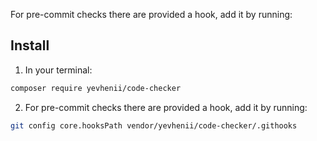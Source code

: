 For pre-commit checks there are provided a hook, add it by running:

## Install

1) In your terminal:
``` bash
composer require yevhenii/code-checker
```
2) For pre-commit checks there are provided a hook, add it by running: 

``` bash
git config core.hooksPath vendor/yevhenii/code-checker/.githooks
```